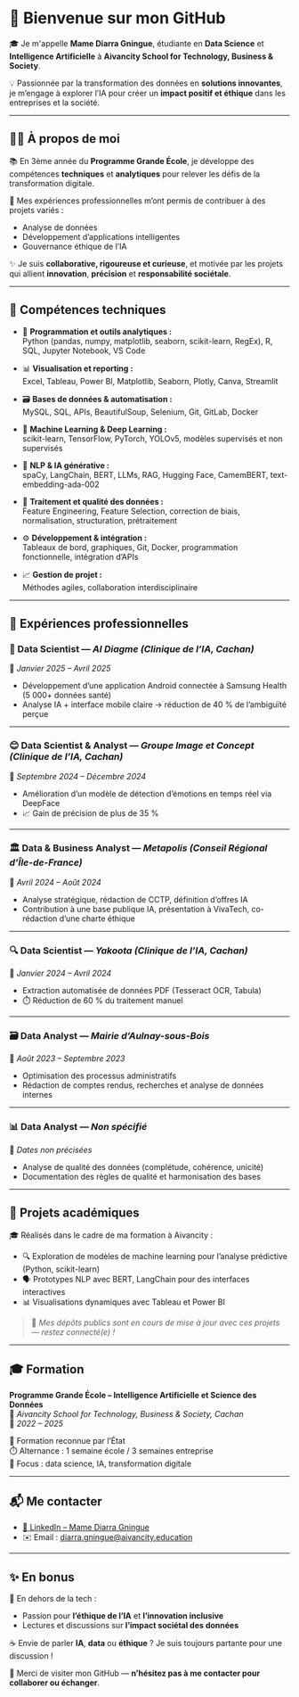 # 👋 Bienvenue sur mon GitHub

🎓 Je m'appelle **Mame Diarra Gningue**, étudiante en **Data Science** et **Intelligence Artificielle** à **Aivancity School for Technology, Business & Society**.

💡 Passionnée par la transformation des données en **solutions innovantes**, je m’engage à explorer l’IA pour créer un **impact positif et éthique** dans les entreprises et la société.

---

## 🙋‍♀️ À propos de moi

📚 En 3ème année du **Programme Grande École**, je développe des compétences **techniques** et **analytiques** pour relever les défis de la transformation digitale.

💼 Mes expériences professionnelles m’ont permis de contribuer à des projets variés :  
- Analyse de données  
- Développement d’applications intelligentes  
- Gouvernance éthique de l’IA  

✨ Je suis **collaborative, rigoureuse et curieuse**, et motivée par les projets qui allient **innovation**, **précision** et **responsabilité sociétale**.

---

## 🧠 Compétences techniques

- 🔢 **Programmation et outils analytiques :**  
  Python (pandas, numpy, matplotlib, seaborn, scikit-learn, RegEx), R, SQL, Jupyter Notebook, VS Code  

- 📊 **Visualisation et reporting :**  
  Excel, Tableau, Power BI, Matplotlib, Seaborn, Plotly, Canva, Streamlit  

- 🗃️ **Bases de données & automatisation :**  
  MySQL, SQL, APIs, BeautifulSoup, Selenium, Git, GitLab, Docker  

- 🤖 **Machine Learning & Deep Learning :**  
  scikit-learn, TensorFlow, PyTorch, YOLOv5, modèles supervisés et non supervisés  

- 🧾 **NLP & IA générative :**  
  spaCy, LangChain, BERT, LLMs, RAG, Hugging Face, CamemBERT, text-embedding-ada-002  

- 🧹 **Traitement et qualité des données :**  
  Feature Engineering, Feature Selection, correction de biais, normalisation, structuration, prétraitement  

- ⚙️ **Développement & intégration :**  
  Tableaux de bord, graphiques, Git, Docker, programmation fonctionnelle, intégration d’APIs  

- 📈 **Gestion de projet :**  
  Méthodes agiles, collaboration interdisciplinaire  

---

## 💼 Expériences professionnelles

### 📱 Data Scientist — *AI Diagme (Clinique de l’IA, Cachan)*  
📅 *Janvier 2025 – Avril 2025*  
- Développement d’une application Android connectée à Samsung Health (5 000+ données santé)  
- Analyse IA + interface mobile claire → réduction de 40 % de l’ambiguïté perçue  

---

### 😊 Data Scientist & Analyst — *Groupe Image et Concept (Clinique de l’IA, Cachan)*  
📅 *Septembre 2024 – Décembre 2024*  
- Amélioration d’un modèle de détection d’émotions en temps réel via DeepFace  
- 📈 Gain de précision de plus de 35 %

---

### 🏛️ Data & Business Analyst — *Metapolis (Conseil Régional d’Île-de-France)*  
📅 *Avril 2024 – Août 2024*  
- Analyse stratégique, rédaction de CCTP, définition d’offres IA  
- Contribution à une base publique IA, présentation à VivaTech, co-rédaction d’une charte éthique

---

### 🔍 Data Scientist — *Yakoota (Clinique de l’IA, Cachan)*  
📅 *Janvier 2024 – Avril 2024*  
- Extraction automatisée de données PDF (Tesseract OCR, Tabula)  
- ⏱️ Réduction de 60 % du traitement manuel

---

### 🗃️ Data Analyst — *Mairie d’Aulnay-sous-Bois*  
📅 *Août 2023 – Septembre 2023*  
- Optimisation des processus administratifs  
- Rédaction de comptes rendus, recherches et analyse de données internes

---

### 📊 Data Analyst — *Non spécifié*  
📅 *Dates non précisées*  
- Analyse de qualité des données (complétude, cohérence, unicité)  
- Documentation des règles de qualité et harmonisation des bases  

---

## 🧪 Projets académiques

🎓 Réalisés dans le cadre de ma formation à Aivancity :  
- 🔍 Exploration de modèles de machine learning pour l’analyse prédictive (Python, scikit-learn)  
- 🗣️ Prototypes NLP avec BERT, LangChain pour des interfaces interactives  
- 📊 Visualisations dynamiques avec Tableau et Power BI  

> 📌 *Mes dépôts publics sont en cours de mise à jour avec ces projets — restez connecté(e) !*

---

## 🎓 Formation

**Programme Grande École – Intelligence Artificielle et Science des Données**  
🏫 *Aivancity School for Technology, Business & Society, Cachan*  
📆 *2022 – 2025*  

🪪 Formation reconnue par l’État  
⏱️ Alternance : 1 semaine école / 3 semaines entreprise  
💼 Focus : data science, IA, transformation digitale  

---

## 📬 Me contacter

- [🔗 LinkedIn – Mame Diarra Gningue](https://www.linkedin.com/in/mame-diarra-gningue)  
- ✉️ Email : diarra.gningue@aivancity.education

---

## ✨ En bonus

💭 En dehors de la tech :  
- Passion pour **l’éthique de l’IA** et **l’innovation inclusive**  
- Lectures et discussions sur **l’impact sociétal des données**

☕ Envie de parler **IA**, **data** ou **éthique** ? Je suis toujours partante pour une discussion !

🙏 Merci de visiter mon GitHub — **n’hésitez pas à me contacter pour collaborer ou échanger**.
